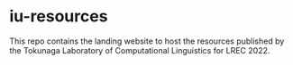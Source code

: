 # iu-resources
This repo contains the landing website to host the resources published by the Tokunaga Laboratory of Computational Linguistics for LREC 2022.
